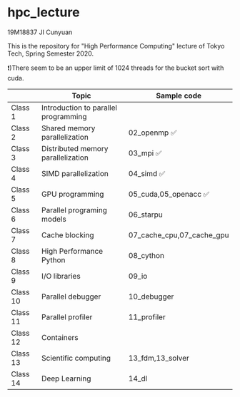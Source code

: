 # hpc_lecture

19M18837 JI Cunyuan

This is the repository for "High Performance Computing" lecture of Tokyo Tech, Spring Semester 2020.

❗️)There seem to be an upper limit of 1024 threads for the bucket sort with cuda.

|          | Topic                                | Sample code               |
| -------- | ------------------------------------ | ------------------------- |
| Class 1  | Introduction to parallel programming |                           |
| Class 2  | Shared memory parallelization        | 02_openmp ✅              |
| Class 3  | Distributed memory parallelization   | 03_mpi    ✅              |
| Class 4  | SIMD parallelization                 | 04_simd   ✅              |
| Class 5  | GPU programming                      | 05_cuda,05_openacc ✅     |
| Class 6  | Parallel programing models           | 06_starpu                 |
| Class 7  | Cache blocking                       | 07_cache_cpu,07_cache_gpu |
| Class 8  | High Performance Python              | 08_cython                 |
| Class 9  | I/O libraries                        | 09_io                     |
| Class 10 | Parallel debugger                    | 10_debugger               |
| Class 11 | Parallel profiler                    | 11_profiler               |
| Class 12 | Containers                           |                           |
| Class 13 | Scientific computing                 | 13_fdm,13_solver          |
| Class 14 | Deep Learning                        | 14_dl                     |
